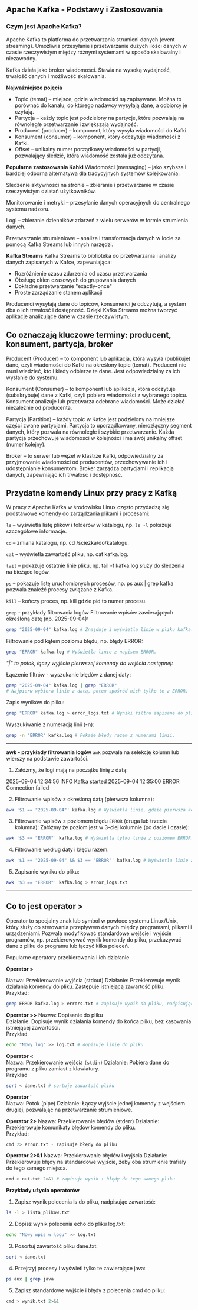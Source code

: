 ## Apache Kafka - Podstawy i Zastosowania
### Czym jest Apache Kafka?
Apache Kafka to platforma do przetwarzania strumieni danych (event streaming). Umożliwia przesyłanie i przetwarzanie dużych ilości danych w czasie rzeczywistym między różnymi systemami w sposób skalowalny i niezawodny.

Kafka działa jako broker wiadomości. Stawia na wysoką wydajność, trwałość danych i możliwość skalowania.

**Najważniejsze pojęcia**
- Topic (temat) – miejsce, gdzie wiadomości są zapisywane. Można to porównać do kanału, do którego nadawcy wysyłają dane, a odbiorcy je czytają.
- Partycja – każdy topic jest podzielony na partycje, które pozwalają na równoległe przetwarzanie i zwiększają wydajność.
- Producent (producer) – komponent, który wysyła wiadomości do Kafki.
- Konsument (consumer) – komponent, który odczytuje wiadomości z Kafki.
- Offset – unikalny numer porządkowy wiadomości w partycji, pozwalający śledzić, która wiadomość została już odczytana.

**Popularne zastosowania Kahki**
Wiadomości (messaging) – jako szybsza i bardziej odporna alternatywa dla tradycyjnych systemów kolejkowania.

Śledzenie aktywności na stronie – zbieranie i przetwarzanie w czasie rzeczywistym działań użytkowników.

Monitorowanie i metryki – przesyłanie danych operacyjnych do centralnego systemu nadzoru.

Logi – zbieranie dzienników zdarzeń z wielu serwerów w formie strumienia danych.

Przetwarzanie strumieniowe – analiza i transformacja danych w locie za pomocą Kafka Streams lub innych narzędzi.

**Kafka Streams**
Kafka Streams to biblioteka do przetwarzania i analizy danych zapisanych w Kafce, zapewniająca:

- Rozróżnienie czasu zdarzenia od czasu przetwarzania
- Obsługę okien czasowych do grupowania danych
- Dokładne przetwarzanie "exactly-once"
- Proste zarządzanie stanem aplikacji


Producenci wysyłają dane do topiców, konsumenci je odczytują, a system dba o ich trwałość i dostępność. Dzięki Kafka Streams można tworzyć aplikacje analizujące dane w czasie rzeczywistym.

## Co oznaczają kluczowe terminy: producent, konsument, partycja, broker

Producent (Producer) – to komponent lub aplikacja, która wysyła (publikuje) dane, czyli wiadomości do Kafki na określony topic (temat). Producent nie musi wiedzieć, kto i kiedy odbierze te dane. Jest odpowiedzialny za ich wysłanie do systemu.

Konsument (Consumer) – to komponent lub aplikacja, która odczytuje (subskrybuje) dane z Kafki, czyli pobiera wiadomości z wybranego topicu. Konsument analizuje lub przetwarza odebrane wiadomości. Może działać niezależnie od producenta.

Partycja (Partition) – każdy topic w Kafce jest podzielony na mniejsze części zwane partycjami. Partycja to uporządkowany, nierozłączny segment danych, który pozwala na równoległe i szybkie przetwarzanie. Każda partycja przechowuje wiadomości w kolejności i ma swój unikalny offset (numer kolejny).

Broker – to serwer lub węzeł w klastrze Kafki, odpowiedzialny za przyjmowanie wiadomości od producentów, przechowywanie ich i udostępnianie konsumentom. Broker zarządza partycjami i replikacją danych, zapewniając ich trwałość i dostępność.


## Przydatne komendy Linux przy pracy z Kafką

W pracy z Apache Kafka w środowisku Linux często przydadzą się podstawowe komendy do zarządzania plikami i procesami:

`ls` – wyświetla listę plików i folderów w katalogu, np. `ls -l` pokazuje szczegółowe informacje.

`cd` – zmiana katalogu, np. cd /ścieżka/do/katalogu.

`cat` – wyświetla zawartość pliku, np. cat kafka.log.

`tail` – pokazuje ostatnie linie pliku, np. tail -f kafka.log służy do śledzenia na bieżąco logów.

`ps` – pokazuje listę uruchomionych procesów, np. ps aux | grep kafka pozwala znaleźć procesy związane z Kafka.

`kill` – kończy proces, np. kill <pid> gdzie pid to numer procesu.

`grep` - przykłady filtrowania logów
Filtrowanie wpisów zawierających określoną datę (np. 2025-09-04):

```bash
grep "2025-09-04" kafka.log # Znajduje i wyświetla linie w pliku kafka.log zawierające datę 2025-09-04.
```
Filtrowanie pod kątem poziomu błędu, np. błędy ERROR:
```bash
grep "ERROR" kafka.log # Wyświetla linie z napisem ERROR.
```
*"|" to potok, łączy wyjście pierwszej komendy do wejścia następnej:*

Łączenie filtrów - wyszukanie błędów z danej daty:
```bash
grep "2025-09-04" kafka.log | grep "ERROR"
# Najpierw wybiera linie z datą, potem spośród nich tylko te z ERROR.
```
Zapis wyników do pliku:
```bash
grep "ERROR" kafka.log > error_logs.txt # Wyniki filtru zapisane do pliku error_logs.txt.
```
Wyszukiwanie z numeracją linii (-n):
```bash
grep -n "ERROR" kafka.log # Pokaże błędy razem z numerami linii.
```
--- 

**awk - przykłady filtrowania logów**
`awk` pozwala na selekcję kolumn lub wierszy na podstawie zawartości.

1. Załóżmy, że logi mają na początku linię z datą:

2025-09-04 12:34:56 INFO Kafka started
2025-09-04 12:35:00 ERROR Connection failed

2. Filtrowanie wpisów z określoną datą (pierwsza kolumna):
```bash
awk '$1 == "2025-09-04"' kafka.log # Wyświetla linie, gdzie pierwsza kolumna to 2025-09-04.
```
3. Filtrowanie wpisów z poziomem błędu `ERROR` (druga lub trzecia kolumna):
Załóżmy że poziom jest w 3-ciej kolumnie (po dacie i czasie):
```bash
awk '$3 == "ERROR"' kafka.log # Wyświetla tylko linie z poziomem ERROR.
```
4. Filtrowanie według daty i błędu razem:
```bash
awk '$1 == "2025-09-04" && $3 == "ERROR"' kafka.log # Wyświetla linie z datą i poziomem ERROR.
```
5. Zapisanie wyniku do pliku:
```bash
awk '$3 == "ERROR"' kafka.log > error_logs.txt
```
---
## Co to jest operator >

Operator to specjalny znak lub symbol w powłoce systemu Linux/Unix, który służy do sterowania przepływem danych między programami, plikami i urządzeniami. Pozwala modyfikować standardowe wejście i wyjście programów, np. przekierowywać wynik komendy do pliku, przekazywać dane z pliku do programu lub łączyć kilka poleceń.

Popularne operatory przekierowania i ich działanie

**Operator >**

Nazwa: Przekierowanie wyjścia (stdout)
Działanie: Przekierowuje wynik działania komendy do pliku. Zastępuje istniejącą zawartość pliku.	
Przykład:
```bash
grep ERROR kafka.log > errors.txt # zapisuje wynik do pliku, nadpisując go
```
**Operator >>**	
Nazwa: Dopisanie do pliku	
Działanie: Dopisuje wynik działania komendy do końca pliku, bez kasowania istniejącej zawartości.	
Przykład
```bash
echo "Nowy log" >> log.txt # dopisuje linię do pliku
```
**Operator <**	
Nazwa: Przekierowanie wejścia `(stdin)`	
Działanie: Pobiera dane do programu z pliku zamiast z klawiatury.	
Przykład
```bash
sort < dane.txt # sortuje zawartość pliku
```
**Operator `**	
Nazwa: Potok (pipe)	
Działanie: Łączy wyjście jednej komendy z wejściem drugiej, pozwalając na przetwarzanie strumieniowe.

**Operator 2>**	
Nazwa: Przekierowanie błędów (stderr)
Działanie: Przekierowuje komunikaty błędów komendy do pliku.	
Przykład:
```bash
cmd 2> error.txt - zapisuje błędy do pliku
```
**Operator 2>&1**
Nazwa:	Przekierowanie błędów i wyjścia	
Działanie: Przekierowuje błędy na standardowe wyjście, żeby oba strumienie trafiały do tego samego miejsca.	
```bash
cmd > out.txt 2>&1 # zapisuje wynik i błędy do tego samego pliku
```

**Przykłady użycia operatorów**
1. Zapisz wynik polecenia ls do pliku, nadpisując zawartość:
```bash
ls -l > lista_plikow.txt
```
2. Dopisz wynik polecenia echo do pliku log.txt:
```bash
echo "Nowy wpis w logu" >> log.txt
```
3. Posortuj zawartość pliku dane.txt:
```bash
sort < dane.txt
```
4. Przejrzyj procesy i wyświetl tylko te zawierające java:
```bash
ps aux | grep java
```
5. Zapisz standardowe wyjście i błędy z polecenia cmd do pliku:
```bash
cmd > wynik.txt 2>&1
```